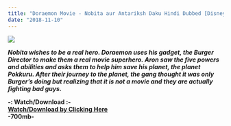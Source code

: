 ```yaml
---
title: "Doraemon Movie - Nobita aur Antariksh Daku Hindi Dubbed [Disney India]"
date: "2018-11-10"
---
```


[![](https://4.bp.blogspot.com/-VvaQIg2grg0/W-Ap5EOJmpI/AAAAAAAAB2o/S1qx6or4Ii0fQZysd4im7hmIRkAfiystgCLcBGAs/s400/images.jpeg)](https://4.bp.blogspot.com/-VvaQIg2grg0/W-Ap5EOJmpI/AAAAAAAAB2o/S1qx6or4Ii0fQZysd4im7hmIRkAfiystgCLcBGAs/s1600/images.jpeg)

_**Nobita wishes to be a real hero. Doraemon uses his gadget, the Burger Director to make them a real movie superhero. Aron saw the five powers and abilities and asks them to help him save his planet, the planet Pokkuru. After their journey to the planet, the gang thought it was only Burger’s doing but realizing that it is not a movie and they are actually fighting bad guys.**_

**\-: Watch/Download :-**  
**[Watch/Download by Clicking Here](http://cashflies.com/Uzx3P)**  
**\-700mb-**
